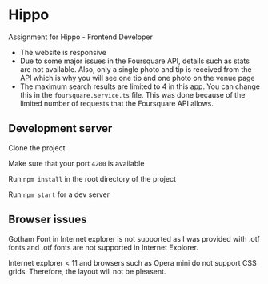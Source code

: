 # Hippo

Assignment for Hippo - Frontend Developer

- The website is responsive
- Due to some major issues in the Foursquare API, details such as stats are not available. Also, only a single photo and tip is received from the API which is why you will see one tip and one photo on the venue page
- The maximum search results are limited to 4 in this app. You can change this in the `foursquare.service.ts` file. This was done because of the limited number of requests that the Foursquare API allows. 

## Development server

Clone the project

Make sure that your port `4200` is available

Run `npm install` in the root directory of the project

Run `npm start` for a dev server

## Browser issues
Gotham Font in  Internet explorer is not supported as I was provided with .otf fonts and .otf fonts are not supported in Internet Explorer.

Internet explorer < 11 and browsers such as Opera mini do not support CSS grids. Therefore, the layout will not be pleasent.
